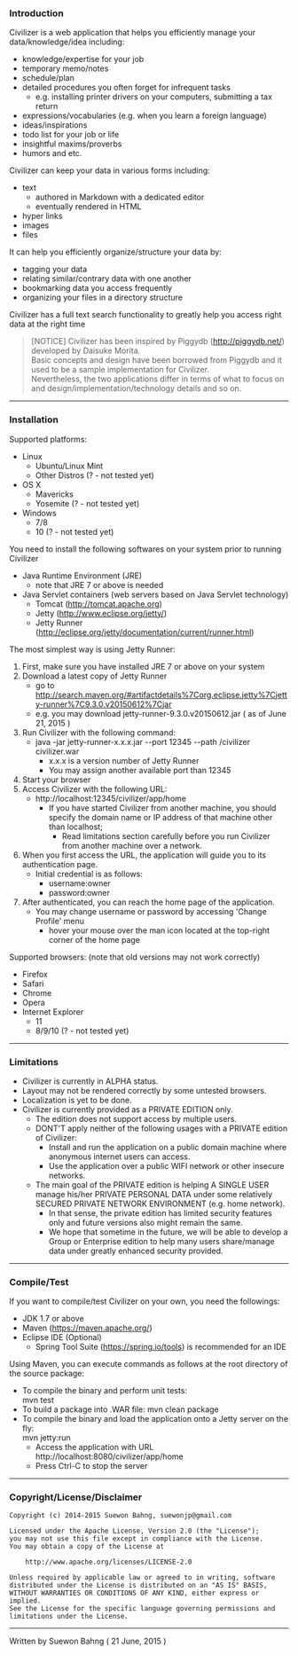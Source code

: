 ### Introduction

Civilizer is a web application that helps you efficiently manage your data/knowledge/idea including:
- knowledge/expertise for your job
- temporary memo/notes
- schedule/plan
- detailed procedures you often forget for infrequent tasks
  - e.g. installing printer drivers on your computers, submitting a tax return
- expressions/vocabularies (e.g. when you learn a foreign language)
- ideas/inspirations
- todo list for your job or life
- insightful maxims/proverbs
- humors and etc.

Civilizer can keep your data in various forms including:
- text
    - authored in Markdown with a dedicated editor
    - eventually rendered in HTML
- hyper links
- images
- files

It can help you efficiently organize/structure your data by:
- tagging your data
- relating similar/contrary data with one another
- bookmarking data you access frequently
- organizing your files in a directory structure

Civilizer has a full text search functionality to greatly help you access right data at the right time

> [NOTICE] Civilizer has been inspired by Piggydb (http://piggydb.net/) developed by Daisuke Morita.    
> Basic concepts and design have been borrowed from Piggydb and it used to be a sample implementation for Civilizer.  
> Nevertheless, the two applications differ in terms of what to focus on and design/implementation/technology details and so on. 
 
* * *
### Installation

Supported platforms:
- Linux
    - Ubuntu/Linux Mint
    - Other Distros (? - not tested yet)
- OS X
    - Mavericks
    - Yosemite (? - not tested yet)
- Windows
    - 7/8
    - 10 (? - not tested yet)
    
You need to install the following softwares on your system prior to running Civilizer
- Java Runtime Environment (JRE)
    - note that JRE 7 or above is needed
- Java Servlet containers (web servers based on Java Servlet technology)
    - Tomcat (http://tomcat.apache.org)
    - Jetty (http://www.eclipse.org/jetty/)
    - Jetty Runner (http://eclipse.org/jetty/documentation/current/runner.html)

The most simplest way is using Jetty Runner:
1. First, make sure you have installed JRE 7 or above on your system
1. Download a latest copy of Jetty Runner
    - go to http://search.maven.org/#artifactdetails%7Corg.eclipse.jetty%7Cjetty-runner%7C9.3.0.v20150612%7Cjar
    - e.g. you may download jetty-runner-9.3.0.v20150612.jar ( as of June 21, 2015 )
1. Run Civilizer with the following command:
    - java -jar jetty-runner-x.x.x.jar --port 12345 --path /civilizer civilizer.war
        - x.x.x is a version number of Jetty Runner
        - You may assign another available port than 12345
1. Start your browser
1. Access Civilizer with the following URL:
    - http://localhost:12345/civilizer/app/home
        - If you have started Civilizer from another machine, you should specify the domain name or IP address of that machine other than localhost;
            - Read limitations section carefully before you run Civilizer from another machine over a network.
1. When you first access the URL, the application will guide you to its authentication page.
    - Initial credential is as follows:
        - username:owner
        - password:owner
1. After authenticated, you can reach the home page of the application.
    - You may change username or password by accessing 'Change Profile' menu 
        - hover your mouse over the man icon located at the top-right corner of the home page

Supported browsers: (note that old versions may not work correctly)
- Firefox
- Safari
- Chrome
- Opera
- Internet Explorer
    - 11
    - 8/9/10 (? - not tested yet)
* * *
### Limitations

- Civilizer is currently in ALPHA status.
- Layout may not be rendered correctly by some untested browsers.
- Localization is yet to be done.
- Civilizer is currently provided as a PRIVATE EDITION only.
    - The edition does not support access by multiple users.
    - DONT'T apply neither of the following usages with a PRIVATE edition of Civilizer:
        - Install and run the application on a public domain machine where anonymous internet users can access.
        - Use the application over a public WIFI network or other insecure networks.
    - The main goal of the PRIVATE edition is helping A SINGLE USER manage his/her PRIVATE PERSONAL DATA under some relatively SECURED PRIVATE NETWORK ENVIRONMENT (e.g. home network).
        - In that sense, the private edition has limited security features only and future versions also might remain the same.
        - We hope that sometime in the future, we will be able to develop a Group or Enterprise edition to help many users share/manage data under greatly enhanced security provided.
* * *
### Compile/Test
If you want to compile/test Civilizer on your own, you need the followings:
- JDK 1.7 or above
- Maven (https://maven.apache.org/)
- Eclipse IDE (Optional)
    - Spring Tool Suite (https://spring.io/tools) is recommended for an IDE

Using Maven, you can execute commands as follows at the root directory of the source package:  
- To compile the binary and perform unit tests:  
        mvn test
- To build a package into .WAR file:
        mvn clean package
- To compile the binary and load the application onto a Jetty server on the fly:  
        mvn jetty:run
  - Access the application with URL http://localhost:8080/civilizer/app/home
  - Press Ctrl-C to stop the server
* * *
### Copyright/License/Disclaimer

    Copyright (c) 2014-2015 Suewon Bahng, suewonjp@gmail.com
    
    Licensed under the Apache License, Version 2.0 (the "License");
    you may not use this file except in compliance with the License.
    You may obtain a copy of the License at
    
        http://www.apache.org/licenses/LICENSE-2.0
    
    Unless required by applicable law or agreed to in writing, software
    distributed under the License is distributed on an "AS IS" BASIS,
    WITHOUT WARRANTIES OR CONDITIONS OF ANY KIND, either express or implied.
    See the License for the specific language governing permissions and
    limitations under the License.

* * *
Written by Suewon Bahng   ( 21 June, 2015 )